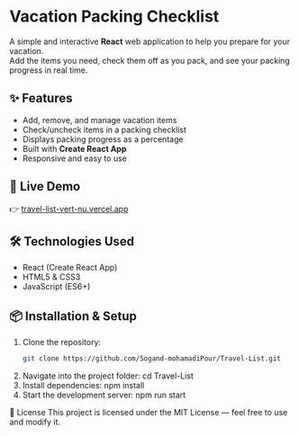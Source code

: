# Vacation Packing Checklist

A simple and interactive **React** web application to help you prepare for your vacation.  
Add the items you need, check them off as you pack, and see your packing progress in real time.

## ✨ Features
- Add, remove, and manage vacation items
- Check/uncheck items in a packing checklist
- Displays packing progress as a percentage
- Built with **Create React App**
- Responsive and easy to use

## 🚀 Live Demo  
👉 [travel-list-vert-nu.vercel.app](https://travel-list-vert-nu.vercel.app)

## 🛠️ Technologies Used
- React (Create React App)
- HTML5 & CSS3
- JavaScript (ES6+)

## 📦 Installation & Setup
1. Clone the repository:
   ```bash
   git clone https://github.com/Sogand-mohamadiPour/Travel-List.git
2. Navigate into the project folder:
   cd Travel-List
3. Install dependencies:
   npm install
4. Start the development server:
   npm run start

📄 License
This project is licensed under the MIT License — feel free to use and modify it.


